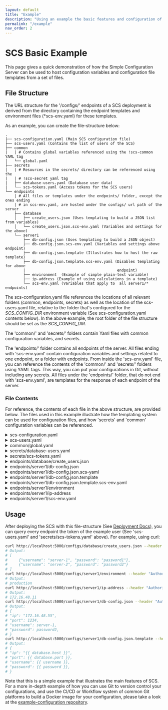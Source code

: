 ```yaml
---
layout: default
title: "Example"
description: "Using an example the basic features and configuration of SCS is shown"
permalink: "/example"
nav_order: 2
---
```

# SCS Basic Example
This page gives a quick demonstration of how the Simple Configuration Server
can be used to host configuration variables and configuration file templates
from a set of files.

## File Structure
The URL structure for the '/configs/' endpoints of a SCS deployment is
derived from the directory containing the endpoint templates and environment
files (*scs-env.yaml) for these templates.

As an example, you can create the file-structure below:
```
.
├── scs-configuration.yaml (Main SCS configuration file)
├── scs-users.yaml (Contains the list of users of the SCS)
├── common
|   | # Contains global variables referenced using the !scs-common YAML tag
│   └── global.yaml
├── secrets
|   | # Resources in the secrets/ directory can be referenced using the
|   | # !scs-secret yaml tag
|   ├── database-users.yaml (Database user data)
|   └── scs-tokens.yaml (Access tokens for the SCS users)
└── endpoints
    | # All files or templates under the endpoints/ folder, except the ones ending
    | # in scs-env.yaml, are hosted under the configs/ url path of the server
    ├── database
    │   ├── create_users.json (Uses templating to build a JSON list from variables)
    │   └── create_users.json.scs-env.yaml (Variables and settings for the above)
    └── server1
        ├── db-config.json (Uses templating to build a JSON object)
        ├── db-config.json.scs-env.yaml (Variables and settings above endpoint)
        ├── db-config.json.template (Illustrates how to host the raw template)
        ├── db-config.json.template.scs-env.yaml (Disables templating for above
        |                                         endpoint)
        ├── environment  (Example of simple plain-text variable)
        ├── ip-address (Example of using calculations in a template)
        └── scs-env.yaml (Variables that apply to  all server1/* endpoints) 
```
The scs-configuration.yaml file references the locations of all relevant folders
(common, endpoints, secrets) as well as the location of the scs-users.yaml file,
relative to the folder that's configured for the *SCS_CONFIG_DIR* environment
variable (See scs-configuration.yaml contents below). In the above example,
the root folder of the file structure should be set as the *SCS_CONFIG_DIR*.

The 'common/' and 'secrets/' folders contain Yaml files with common configuration
variables, and secrets.

The 'endpoints/' folder contains all endpoints of the server. All files
ending with 'scs-env.yaml' contain configuration variables and settings related
to one endpoint, or a folder with endpoints. From inside the 'scs-env.yaml' file,
you can reference the contents of the 'common/' and 'secrets/' folders using
YAML tags. This way, you can put your configurations in Git, without including
any secrets. All files under the 'endpoints/' folder, that do not end with
'scs-env.yaml', are templates for the response of each endpoint of the server.

### File Contents
For reference, the contents of each file in the above structure, are provided
below. The files used in this example illustrate how the templating system
can be used for configuration files, and how 'secrets' and 'common'
configuration variables can be referenced.

<details markdown="1"><summary>scs-configuration.yaml</summary>
```yaml
directories:
  common: !scs-expand-env ${SCS_CONFIG_DIR}/common
  config: !scs-expand-env ${SCS_CONFIG_DIR}/config
  secrets: &secrets-dir !scs-expand-env ${SCS_CONFIG_DIR}/secrets
logs:
  audit:
    stdout:
      level: INFO
  application:
    stdout:
      level: INFO
auth:
  options:
    users_file: !scs-expand-env ${SCS_CONFIG_DIR}/scs-users.yaml
    directories:
      secrets: *secrets-dir
    networks:
      whitelist:
      - 127.0.0.1/32
```
</details>

<details markdown="1"><summary>scs-users.yaml</summary>
```yaml
- id: example-user
  token: !scs-secret 'scs-tokens.yaml#example-user'
  has_access:
    to_paths:
      - /configs/*
    from_networks:
      - 127.0.0.1/32
```
</details>

<details markdown="1"><summary>common/global.yaml</summary>
```yaml
database:
  host: 172.16.48.55
  port: 1234
```
</details>

<details markdown="1"><summary>secrets/database-users.yaml</summary>
```yaml
- username: server-1
  password: password1
- username: server-2
  password: password2
```
</details>

<details markdown="1"><summary>secrets/scs-tokens.yaml</summary>
```yaml
example-user: example-user-token
```
</details>

<details markdown="1"><summary>endpoints/database/create_users.json</summary>
{% raw %}
```liquid
[
{% for user in users %}
  {"username": "{{ user.username }}", "password": "{{ user.password }}"}{% if not loop.last %},{% endif %}

{% endfor %}
]
```
{% endraw %}
</details>

<details markdown="1"><summary>endpoints/database/create_users.scs-env.yaml</summary>
```yaml
template:
  context:
    users: !scs-secret 'database-users.yaml'
response:
  headers:
    Content-Type: application/json
```
</details>

<details markdown="1"><summary>endpoints/server1/db-config.json</summary>
{% raw %}
```liquid
{
  "ip": "{{ database.host }}",
  "port": {{ database.port }},
  "username": {{ username }},
  "password": {{ password }},
}
```
{% endraw %}
</details>

<details markdown="1"><summary>endpoints/server1/db-config.json.scs-yaml</summary>
```yaml
template:
  context:
    database: !scs-common 'global.yaml#database'
    username: !scs-secret 'database-users.yaml#[0].username'
    password: !scs-secret 'database-users.yaml#[1].password'
  response:
    headers:
      Content-Type: application/json
```
</details>

<details markdown="1"><summary>endpoints/server1/db-config.json.template</summary>
(Same as endpoints/server1/db-config.json)
</details>

<details markdown="1"><summary>endpoints/server1/db-config.json.template.scs-env.yaml</summary>
```yaml
template:
  enabled: false
```
</details>

<details markdown="1"><summary>endpoints/server1/environment</summary>
```
production
```
</details>

<details markdown="1"><summary>endpoints/server1/ip-address</summary>
{% raw %}
```liquid
172.16.48.{{ 10 + server_number }}
```
{% endraw %}
</details>

<details markdown="1"><summary>endpoints/server1/scs-env.yaml</summary>
```yaml
template:
  context:
    server_number: 1
response:
  headers:
    Content-Type: text/plain
```
</details>

## Usage
After deploying the SCS with this file-structure (See [Deployment Docs](./docs/deployment)),
you can query every endpoint the token of the example user (See
'scs-users.yaml' and 'secrets/scs-tokens.yaml' above). For example,
using curl:
```bash
curl http://localhost:5000/configs/database/create_users.json --header "Authorization: Bearer example-user-token"
# Output:
# [
#     {"username": "server-1", "password": "password1"},
#     {"username": "server-2", "password": "password2"}
# ]
curl http://localhost:5000/configs/server1/environment --header "Authorization: Bearer example-user-token"
# Output:
# production
curl http://localhost:5000/configs/server1/ip-address --header "Authorization: Bearer example-user-token"
# Output:
# 172.16.48.11
curl http://localhost:5000/configs/server1/db-config.json --header "Authorization: Bearer example-user-token"
# Output: 
# {
# "ip": "172.16.48.55",
# "port": 1234,
# "username": server-1,
# "password": password2,
# }
curl http://localhost:5000/configs/server1/db-config.json.template --header "Authorization: Bearer example-user-token"
# Output: 
# {
# "ip": "{{ database.host }}",
# "port": {{ database.port }},
# "username": {{ username }},
# "password": {{ password }},
# }
```

Note that this is a simple example that illustrates the main features of SCS.
For a more in-depth example of how you can use Git to version control your
configurations, and use the CI/CD or Workflow system of common Git platforms
to build a Docker image for your configuration, please take a look at the
[example-configuration repository](https://github.com/simple-configuration-server/example-configuration).
